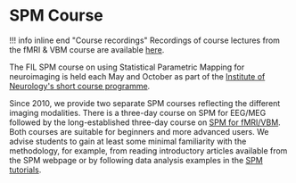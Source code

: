 # SPM Course

!!! info inline end "Course recordings"
    Recordings of course lectures from the fMRI & VBM course are available [here](./recordings/).

The FIL SPM course on using Statistical Parametric Mapping for neuroimaging is held each May and October as part of the [Institute of Neurology's short course programme](https://www.ucl.ac.uk/ion/education).

Since 2010, we provide two separate SPM courses reflecting the different imaging modalities. There is a three-day course on SPM for EEG/MEG followed by the long-established three-day course on [SPM for fMRI/VBM](./fmri_vbm/index.md). Both courses are suitable for beginners and more advanced users. We advise students to gain at least some minimal familiarity with the methodology, for example, from reading introductory articles available from the SPM webpage or by following data analysis examples in the [SPM tutorials](../tutorials/index.md).